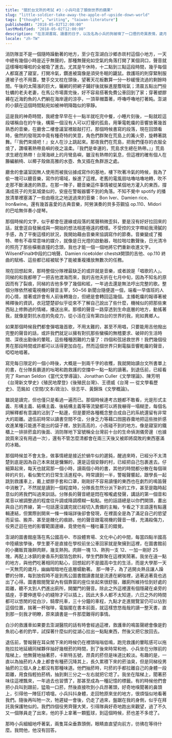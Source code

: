 ```yaml
---
title: "關於台文所的考試 #3：小兵叼走了顛倒世界的蘋果"
slug: "little-soldier-take-away-the-apple-of-upside-down-world"
tags: ["thought", "writing", "taiwan-literature"]
publishedAt: "2018-05-02T12:00:00"
lastModified: "2018-05-02T12:00:00"
description: "在澎湖書寫、讀書的日子，以及名為小兵的狗被噴了一口煙的奇異表情，歲月靜好"
locale: "zh-TW"
---
```


消防隊並不是一個隨時躁動著的地方，至少在澎湖白沙鄉赤崁村這個小地方，一天中總有幾個小時是近乎無聲的，那種無聲宛如空氣的角落打開了某個洞口，聲音就這樣嘩啦嘩啦的全被吸了進去。尤其是午休時，十二點到三點這段時間，幾乎每個人都窩進了寢室，打開冷氣，鑽進被窩像是須臾冬眠的鼴鼠。救護班的則穿緊制服連被子也不用蓋，雙手交叉枕在頭後，望著天花板數算一分一秒緩慢流過的剩餘時間。午後的太陽漲的巨大，曬網的把網子鋪好後就躲進屋簷喘氣；清晨五點出門撿牡蠣的老夫老妻，在馬公市場賣完後，好不容易搭著免費公車回到了家；穿著塑膠褲在近海釣魚的人們躺在海岸邊的涼亭，一頂草帽蓋著，呼嚕呼嚕地打著盹。澎湖的小鎮在這個時間點宛如被神明降臨似的寧靜。

這是我的神奇時間，我總會早早在十一點半就吃完中餐，小睡片刻後，一點就趁這段堪稱自在的午後，構築一個沒有人可以打擾的孤島，用筆電乾癟的音響放著幾首熟悉的音樂，在廳舍二樓會議室裡敲敲打打。那個時候書寫的段落，現在回頭看時，傲然的發現其中竟有種奇特的笑意，角色們群聚在荒島上的篝火旁，旋轉著跳舞。「『我們來燒吧！』女人在沙上跳起來。那夜我們在荒島，把我們僅存的衣服全燒了，讚嘆著熱帶島嶼的夜之溫柔。『我們是幸運的，荒島求生總在熱帶。』」荒島求生總在熱帶！台灣海峽上的月彎島嶼，雖沒有熱帶的氣息，但這裡的確有個人在籐編躺椅、以椰子殼做高雅的水壺、魚叉插在魚群游之處。

廳舍的會議室因無人使用而被我佔據成寫作的基地，樓下吹著冷氣的時候，我為了偷一塊可以聽音樂，寫作的場域，躲進了這裡。老舊的電風扇咕嚕咕嚕地轉，吹不走那不斷湧進的熱意。在那一陣子，聽音樂這件事情被從某個地方灌入的東西，撐滿成孩子的充氣城堡似的，安座在警報器響不到的角落。不知不覺中 spotify 的播放清單裡塞滿了一些由極北之地送過來的音樂：Bon Iver、Damien rice、Iron&wine。還有幾首喜愛的古典音樂，阿勞演奏的貝多芬鋼協 op.110、Midori 的巴哈無伴奏小提琴。

那個時候的文字，似乎都會在邊緣或段落的尾聲稍微歪斜，要是沒有好好拉回來的話，就會逕自發展成與一開始的想法相差極遠的模樣。不受控的文字帶給我滑膩的手感，為了平衡這樣的狀況，我開始藉由音樂來協調寫作的節奏。音樂變成了獨特、帶有不尋常意味的媒介，就像是日光燈的啟動器，啪拉啪垃數聲後，日光清冷的照亮了那些橫衝直撞的念頭，我也才能一個一個地將它們重新收進文字。Wilsen《Final》中段的口哨聲、Damien rice《older chests》開頭的吉他、op.110 終曲的賦格、這些都已經被賦予了能被重複播放無數次的任務。

現在回想起來，那時整個分隊裡最缺乏的或許就是音樂，或者說是「唱歌的人」。同梯的和我都帶了一把吉他渡海而來，我的吉他夭折在七月中旬，因為不知名的原因而有了裂痕，同梯的吉他多學了幾個和絃，一年過去還是無法哼出完整的歌。整個分隊依然被電視機的聲音主宰，50~56 新聞台隨便選一個，端看一早值班的人的心情，接著或許會有人前後轉幾台，但總是會轉回這幾個。主播乾癟的報導著被稀釋後的資訊，衣冠楚楚卻似乎從來不了解自己說出了些什麼，機械似的把那些東西貼上修飾過的情緒，播送出來。那樣的聲音一路穿透到生命底層的地方，動搖著我，就像是對抗水痘的免疫力，從小活在沒有第四台的世界的我，宛如異鄉人。

如果那個時候我們都會彈唱幾首歌，不用太難的，甚至不用唱，只要能用吉他撥出完整的聲音的話，或許我們就足以擁有對抗那些蠻橫的無稽要求、破碎的生活時間、深夜出勤後的暈眩，這些種種困難的力量了：四個和弦拯救世界！我們幾個役男在那段時間或許都可以活得更加自在。然而這個世界只剩電腦音響乾癟的聲音，啞啞地唱著。

寫完每日限定的一個小時後，大概是一到兩千字的收穫，我就開始讀台文所書單上的書，在分隊長霸道的吆喝和跑救護的空擋中一點一點的讀著。到退伍前，已經看完了 Raman Seldon《當代文學導論》、Jonathan Culler《文學理論》、陳芳明《台灣新文學史》《殖民地摩登》《後殖民台灣》、王德威《台灣 — 從文學看歷史》、范銘如《空間/文本/政治》、徐志平、黃錦珠《文學概論》。

雖說是讀完，但也僅只是看過一遍而已。那個時候連考古題都不敢看，光是形式主義、形構主義、結構主義、後結構主義等等流變都可以將我嚇得一塌糊塗，每個名詞解釋都有意識的沾到了一點邊，但是要把各種概念整合成自己的系統還留有非常大的距離。退伍前時常以讀書空間不佳，分身乏力等藉口囫圇吞棗地把這些挫折感收進某種只能進不能出的袋子裡，放到高高的，小孩碰不到的地方。像是寢室的鐵櫃上一排排菸盒的後面、消防隊地下室號稱全台灣前十台的生命偵測儀旁邊（也據說買來沒有用過一次），還有不管怎麼清都會在兩三天後又被即將腐敗的東西塞滿的冰箱。

那個時候並不會太急，做事情總是接近於蝸牛似的遲鈍，醒過來時，已經分不太清楚到底是因為自己本來就是慵懶的，還是這個安靜的村，已經把自己包裹進去。仔細算起來，每天也就寫那一個小時，讀兩個小時的書，其他的時間都分散在每個瑣碎的片刻，看似繁忙的日常生活進程中。時常讀到一半，警報聲響起，跟學長一起跳到救護車上，戴上塑膠手套和口罩，剛剛好不容易讀懂的東西也在劇烈的鳴笛聲中消散了。不然就是讀到一個程度時，分隊長忽然分派下新的工作，甚至是臨時起意似的將我們叫過來訓話。分隊長的聲音總是悶在喉嚨處發聲，講話的第一個音和尾音以被調整過的程度往升調或降調模糊一點點。他的話語總是以你們開頭，畫出與自己的界線，第一句話還沒講完就已經切入責備的主軸，乍看之下言語還有點邏輯連結，但實際剖開來一條一條端詳後卻會發現，在裡面全是為了滿足自己的慾望而妥協、搬弄、甚至是醜化的痕跡。他的聲音跟電視機的聲音一樣，充滿殺傷力，役男迂迴在他的影響範圍邊緣，竟使他有一種吐蕃王的錯覺。

澎湖的圖書館座落在馬公國高中、市設體育場、文化中心的中間，每當四點半國高中陸續放學後，學生要不是直接在學校前坐公車回家就是聚擁到這裡，在圖書館前的小攤販買幾餅肉餅，幾支熱狗。肉餅一塊 13、熱狗一支 12、一加一剛好 25 塊，再配上冰鎮的麥香系列鋁箔包飲料，學生們群聚在這裡笑鬧著。我坐在遠一點的地方，與他們吃著相同的點心，回想起的不是國高中生的生活，而是大學那一天一天無荒的歲月，幽幽暗暗地在底層蠕動著。
那一陣子，為了逃開炎熱且讓人躁鬱的分隊，每到放假時不是到馬公圖書館讀書就是流連在網咖裡，逃著逃著竟也逃出了心得。圖書館閱覽室內有個靠窗的座位坐起來很舒服，離廁所維持恰到好處的距離，聽不太到人們進出廁所，開闔門的聲音。除此之外這裡還有個隱藏在桌旁的插座，手要伸進窄小的縫隙才可以插上，因此大多人都不太知道，六日之外的時間都可以悠閒的從白沙，騎摩托車，三十分鐘的車程，九點才走進閱覽室仍可以佔到這個位置，揣著一杯咖啡，電腦擺在書本前面，就這樣悠悠哉哉的讀一整天書，直到那一刻我才明瞭，原來讀書是一件那麼難得的事情。

白沙的救護車如果要去澎湖醫院的話有時會經過這裡，救護車的鳴笛聲總會像是釣魚初心者的釣竿，試探著什麼似的從湖心拉出一點點東西，然後又把它放回去。

退伍前，警報聲在耳朵閒下來的時候仍在裡頭嗡嗡低鳴，跑完救護的暈眩感可以拖拖拉拉地延續同梯夥伴抽好幾根菸的時間，到了後來時常和他、小兵坐在分隊前的階梯上，他無聲地抽著菸，卡斯特五號，昂貴的菸但是味道比較淡。有趣的是，一直以為抽菸的人身上都會有種菸沉降其上，長久累積下來的菸油臭，但是同梯役男抽菸的三個人身上都沒有那種味道。他們抽菸時，叼菸的手都拉離自己的身體一段距離，用食指輕拍菸柄，抽到剩三分之一左右就把它熄了。我坐在階梯上，聞著菸味往這裡飄來，一年過去也習慣了，那甚至成為一種記憶的標籤。有的時候他們會把小兵叫到跟前，猛吸一口菸，然後直接吹到小兵昂著頭，好奇地嗅聞著的鼻頭上，引得他一陣狂打噴嚏。小兵抖抖身體，走回牠原來坐的地方，很煩惱似地看著我們。隨後再叫牠一次，牠遲疑一會後，仍走了過來，盤踞在我的身側，似乎在拜託我保護牠似的。我們四個役男齊聲大笑，引得隊員好奇地跑出來觀望，過了不久又一個隊員走了出來，他的手上拿著一顆籃球，到這個時候，菸也差不多熄了。

那時小兵細細地呼著氣，兩隻耳朵垂靠頭側，眼睛直直望向前方，彷彿在等待什麼。我問他，他沒有回答。
